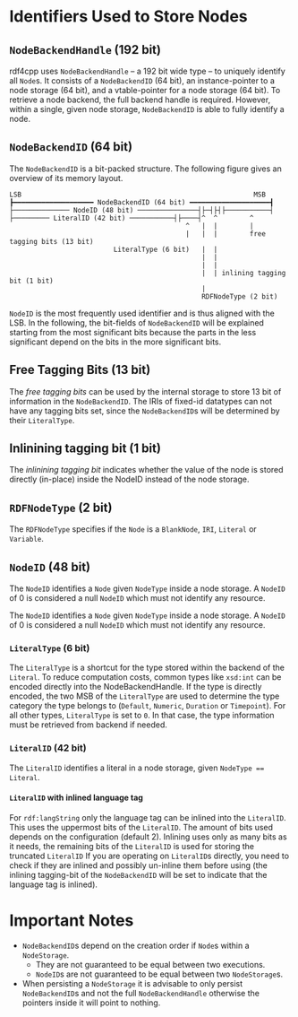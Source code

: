 # Identifiers Used to Store Nodes

## `NodeBackendHandle` (192 bit)
rdf4cpp uses `NodeBackendHandle` – a 192 bit wide type – to uniquely identify all `Node`s.
It consists of a `NodeBackendID` (64 bit), an instance-pointer to a node storage (64 bit),
and a vtable-pointer for a node storage (64 bit).
To retrieve a node backend, the full backend handle is required.
However, within a single, given node storage, `NodeBackendID` is able to fully identify a node.

## `NodeBackendID` (64 bit)
The `NodeBackendID` is a bit-packed structure.
The following figure gives an overview of its memory layout.
```
LSB                                                          MSB
┣━━━━━━━━━━━━━━━━━━━━ NodeBackendID (64 bit) ━━━━━━━━━━━━━━━━━━━━┫
├────────────── NodeID (48 bit) ───────────────┤├─┤├┤├───────────┤
├───────── LiteralID (42 bit) ───────────┤├────┤^  ^        ^
                                            ^   |  |        |
                                            |   |  |        free tagging bits (13 bit)
                          LiteralType (6 bit)   |  |        
                                                |  | 
                                                |  |   
                                                |  | inlining tagging bit (1 bit)
                                                |   
                                                RDFNodeType (2 bit)
```

`NodeID` is the most frequently used identifier and is thus aligned with the LSB.
In the following, the bit-fields of `NodeBackendID` will be explained starting from the
most significant bits because the parts in the less significant depend on the bits in the more significant bits.

## Free Tagging Bits (13 bit)
The _free tagging bits_ can be used by the internal storage to store 13 bit of information in the `NodeBackendID`.
The IRIs of fixed-id datatypes can not have any tagging bits set, since the `NodeBackendID`s will be determined
by their `LiteralType`.

## Inlinining tagging bit (1 bit)
The _inlinining tagging bit_ indicates whether the value of the node is stored directly (in-place) inside the NodeID
instead of the node storage.

## `RDFNodeType` (2 bit)
The `RDFNodeType` specifies if the `Node` is a `BlankNode`, `IRI`, `Literal` or `Variable`.

## `NodeID` (48 bit)
The `NodeID` identifies a `Node` given `NodeType` inside a node storage.
A `NodeID` of 0 is considered a null `NodeID` which must not identify any resource.

The `NodeID` identifies a `Node` given `NodeType` inside a node storage.
A `NodeID` of 0 is considered a null `NodeID` which must not identify any resource.

### `LiteralType` (6 bit)
The `LiteralType` is a shortcut for the type stored within the backend of the `Literal`.
To reduce computation costs, common types like `xsd:int` can be encoded directly into the NodeBackendHandle.
If the type is directly encoded, the two MSB of the `LiteralType` are used to determine the 
type category the type belongs to (`Default`, `Numeric`, `Duration` or `Timepoint`).
For all other types, `LiteralType` is set to `0`. In that case, the type information must be retrieved from backend if needed.

### `LiteralID` (42 bit)
The `LiteralID` identifies a literal in a node storage, given `NodeType == Literal`.

#### `LiteralID` with inlined language tag
For `rdf:langString` only the language tag can be inlined into the `LiteralID`.
This uses the uppermost bits of the `LiteralID`. The amount of bits used depends on the configuration (default 2).
Inlining uses only as many bits as it needs, the remaining bits of the `LiteralID` is used for storing the
truncated `LiteralID`
If you are operating on `LiteralID`s directly, you need to check if they are inlined and possibly un-inline them before
using (the inlining tagging-bit of the `NodeBackendID` will be set to indicate that the language tag is inlined).

# Important Notes
- `NodeBackendID`s depend on the creation order if `Node`s within a `NodeStorage`.
  - They are not guaranteed to be equal between two executions.
  - `NodeID`s are not guaranteed to be equal between two `NodeStorage`s.
- When persisting a `NodeStorage` it is advisable to only persist `NodeBackendID`s and 
  not the full `NodeBackendHandle` otherwise the pointers inside it will point to nothing.

